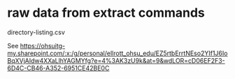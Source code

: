 # raw data from extract commands

directory-listing.csv

See https://ohsuitg-my.sharepoint.com/:x:/g/personal/ellrott_ohsu_edu/EZ5rtbErrtNEso2YIf1J6IoBqXVjAIdw4XXaLlhYAGMYfg?e=4%3AK3zU9k&at=9&wdLOR=cD06EF2F3-6D4C-CB46-A352-6951CE42BE0C


